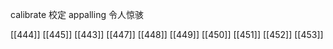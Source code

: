 




calibrate 校定
appalling 令人惊骇

[[444]]
[[445]]
[[443]]
[[447]]
[[448]]
[[449]]
[[450]]
[[451]]
[[452]]
[[453]]